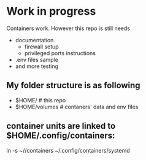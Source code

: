 # Work in progress

Containers work. However this repo is still needs 
- documentation
  - firewall setup
  - privileged ports instructions
- .env files sample
- and more testing

## My folder structure is as following

- $HOME/<repo>  # this repo
- $HOME/volumes # contaners' data and env files

## container units are linked to $HOME/.config/containers:

ln -s ~/<repo>/containers ~/.config/containers/systemd
